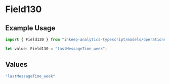 # Field130

## Example Usage

```typescript
import { Field130 } from "inkeep-analytics-typescript/models/operations";

let value: Field130 = "lastMessageTime_week";
```

## Values

```typescript
"lastMessageTime_week"
```